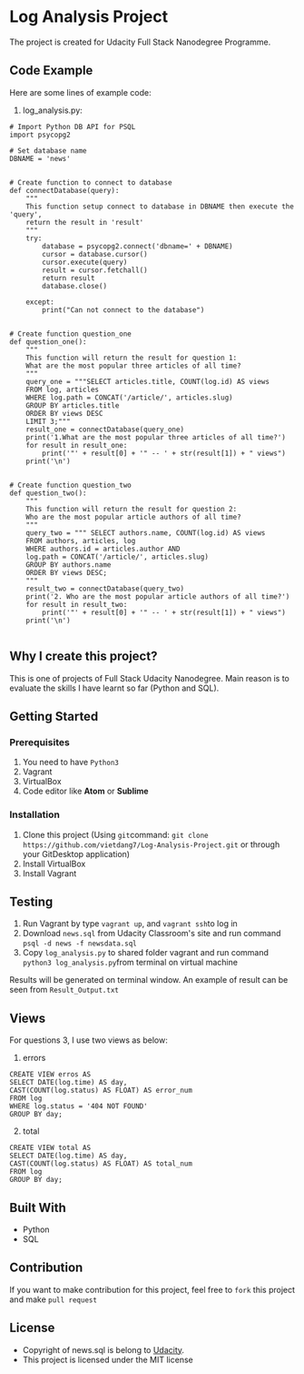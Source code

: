 # Log Analysis Project
The project is created for Udacity Full Stack Nanodegree Programme.

## Code Example
Here are some lines of example code:
1. log_analysis.py:
```
# Import Python DB API for PSQL
import psycopg2

# Set database name
DBNAME = 'news'


# Create function to connect to database
def connectDatabase(query):
    """
    This function setup connect to database in DBNAME then execute the 'query',
    return the result in 'result'
    """
    try:
        database = psycopg2.connect('dbname=' + DBNAME)
        cursor = database.cursor()
        cursor.execute(query)
        result = cursor.fetchall()
        return result
        database.close()

    except:
        print("Can not connect to the database")


# Create function question_one
def question_one():
    """
    This function will return the result for question 1:
    What are the most popular three articles of all time?
    """
    query_one = """SELECT articles.title, COUNT(log.id) AS views
    FROM log, articles
    WHERE log.path = CONCAT('/article/', articles.slug)
    GROUP BY articles.title
    ORDER BY views DESC
    LIMIT 3;"""
    result_one = connectDatabase(query_one)
    print('1.What are the most popular three articles of all time?')
    for result in result_one:
        print('"' + result[0] + '" -- ' + str(result[1]) + " views")
    print('\n')


# Create function question_two
def question_two():
    """
    This function will return the result for question 2:
    Who are the most popular article authors of all time?
    """
    query_two = """ SELECT authors.name, COUNT(log.id) AS views
    FROM authors, articles, log
    WHERE authors.id = articles.author AND
    log.path = CONCAT('/article/', articles.slug)
    GROUP BY authors.name
    ORDER BY views DESC;
    """
    result_two = connectDatabase(query_two)
    print('2. Who are the most popular article authors of all time?')
    for result in result_two:
        print('"' + result[0] + '" -- ' + str(result[1]) + " views")
    print('\n')


```

## Why I create this project?
This is one of projects of Full Stack Udacity Nanodegree. Main reason is to evaluate the skills I have learnt so far (Python and SQL).

## Getting Started
### Prerequisites
1. You need to have `Python3` 
2. Vagrant
3. VirtualBox
4. Code editor like **Atom** or **Sublime**

### Installation
1. Clone this project (Using `git`command: `git clone https://github.com/vietdang7/Log-Analysis-Project.git` or through your GitDesktop application)
2. Install VirtualBox
3. Install Vagrant

## Testing
1. Run Vagrant by type `vagrant up`, and `vagrant ssh`to log in
2. Download `news.sql` from Udacity Classroom's site and run command `psql -d news -f newsdata.sql`
3. Copy `log_analysis.py` to shared folder vagrant and run command `python3 log_analysis.py`from terminal on virtual machine

Results will be generated on terminal window.
An example of result can be seen from `Result_Output.txt`

## Views 
For questions 3, I use two views as below:
1. errors
```
CREATE VIEW erros AS
SELECT DATE(log.time) AS day,
CAST(COUNT(log.status) AS FLOAT) AS error_num 
FROM log
WHERE log.status = '404 NOT FOUND'
GROUP BY day;
```

2. total
```
CREATE VIEW total AS
SELECT DATE(log.time) AS day,
CAST(COUNT(log.status) AS FLOAT) AS total_num 
FROM log
GROUP BY day;
```

## Built With
- Python
- SQL

## Contribution
If you want to make contribution for this project, feel free to `fork` this project and make `pull request`

## License

- Copyright of news.sql is belong to [Udacity](https://github.com/udacity/).
- This project is licensed under the MIT license
